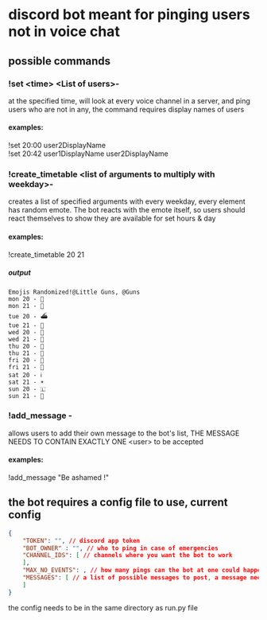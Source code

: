 # discord bot meant for pinging users not in voice chat

## possible commands

### !set \<time> \<List of users>- 
at the specified time, will look at every voice channel in a server, and ping users who are not in any, the command requires display names of users
#### examples: <br>
 !set 20:00  user2DisplayName <br>
 !set 20:42 user1DisplayName user2DisplayName

### !create_timetable \<list of arguments to multiply with weekday>- 
creates a list of specified arguments with every weekday, every element has random emote. The bot reacts with the emote itself, so users should react themselves to show they are available for set hours & day
#### examples: <br>

!create_timetable 20 21 <br>

##### output
```
Emojis Randomized!@Little Guns, @Guns
mon 20 - 🧛
mon 21 - 👠
tue 20 - ⛴
tue 21 - 👩
wed 20 - 🚣
wed 21 - 🤹
thu 20 - 👰
thu 21 - 🏃
fri 20 - 💂
fri 21 - 🛑
sat 20 - ℹ
sat 21 - ☀
sun 20 - 🇱
sun 21 - 🪸
```

### !add_message <message>- 
allows users to add their own message to the bot's list, THE MESSAGE NEEDS TO CONTAIN EXACTLY ONE \<user> to be accepted
#### examples: <br>

!add_message "Be ashamed <user>!"


## the bot requires a config file to use, current config
```json
{
    "TOKEN": "", // discord app token
    "BOT_OWNER" : "", // who to ping in case of emergencies
    "CHANNEL_IDS": [ // channels where you want the bot to work
    ],
    "MAX_NO_EVENTS": , // how many pings can the bot at one could happen
    "MESSAGES": [ // a list of possible messages to post, a message needs a <user>
    ]
}
```

the config needs to be in the same directory as run.py file